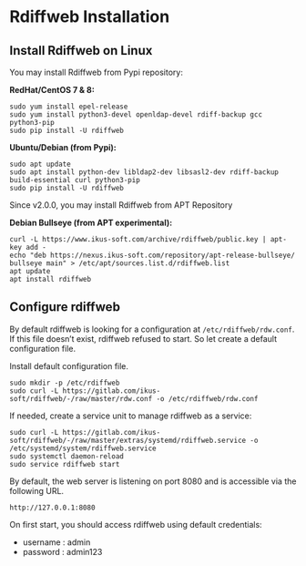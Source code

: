 # Rdiffweb Installation

## Install Rdiffweb on Linux

You may install Rdiffweb from Pypi repository:

**RedHat/CentOS 7 & 8:**

    sudo yum install epel-release
    sudo yum install python3-devel openldap-devel rdiff-backup gcc python3-pip
    sudo pip install -U rdiffweb

**Ubuntu/Debian (from Pypi):**

    sudo apt update
    sudo apt install python-dev libldap2-dev libsasl2-dev rdiff-backup build-essential curl python3-pip
    sudo pip install -U rdiffweb

Since v2.0.0, you may install Rdiffweb from APT Repository

**Debian Bullseye (from APT experimental):**

    curl -L https://www.ikus-soft.com/archive/rdiffweb/public.key | apt-key add - 
    echo "deb https://nexus.ikus-soft.com/repository/apt-release-bullseye/ bullseye main" > /etc/apt/sources.list.d/rdiffweb.list
    apt update
    apt install rdiffweb

## Configure rdiffweb

By default rdiffweb is looking for a configuration at `/etc/rdiffweb/rdw.conf`.
If this file doesn’t exist, rdiffweb refused to start. So let create a default
configuration file.

Install default configuration file.

    sudo mkdir -p /etc/rdiffweb 
    sudo curl -L https://gitlab.com/ikus-soft/rdiffweb/-/raw/master/rdw.conf -o /etc/rdiffweb/rdw.conf
    
If needed, create a service unit to manage rdiffweb as a service:

    sudo curl -L https://gitlab.com/ikus-soft/rdiffweb/-/raw/master/extras/systemd/rdiffweb.service -o /etc/systemd/system/rdiffweb.service
    sudo systemctl daemon-reload
    sudo service rdiffweb start

By default, the web server is listening on port 8080 and is accessible via the following URL.

    http://127.0.0.1:8080

On first start, you should access rdiffweb using default credentials:
 * username : admin
 * password : admin123

